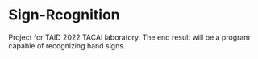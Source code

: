 # Sign-Rcognition
Project for TAID 2022 TACAI laboratory. The end result will be a program capable of recognizing hand signs. 
